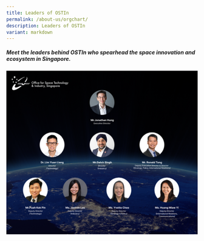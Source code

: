 ```yaml
---
title: Leaders of OSTIn
permalink: /about-us/orgchart/
description: Leaders of OSTIn
variant: markdown
---
```

##### Meet the leaders behind OSTIn who spearhead the space innovation and ecosystem in Singapore.

![OSTIn's Executive Director Jonathan Hung, and Team](/images/Globe_with_Logo_Team_banner__new_.png)